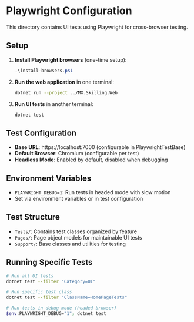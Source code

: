 # Playwright Configuration

This directory contains UI tests using Playwright for cross-browser testing.

## Setup

1. **Install Playwright browsers** (one-time setup):
   ```powershell
   .\install-browsers.ps1
   ```

2. **Run the web application** in one terminal:
   ```bash
   dotnet run --project ../MX.Skilling.Web
   ```

3. **Run UI tests** in another terminal:
   ```bash
   dotnet test
   ```

## Test Configuration

- **Base URL**: https://localhost:7000 (configurable in PlaywrightTestBase)
- **Default Browser**: Chromium (configurable per test)
- **Headless Mode**: Enabled by default, disabled when debugging

## Environment Variables

- `PLAYWRIGHT_DEBUG=1`: Run tests in headed mode with slow motion
- Set via environment variables or in test configuration

## Test Structure

- `Tests/`: Contains test classes organized by feature
- `Pages/`: Page object models for maintainable UI tests
- `Support/`: Base classes and utilities for testing

## Running Specific Tests

```bash
# Run all UI tests
dotnet test --filter "Category=UI"

# Run specific test class
dotnet test --filter "ClassName=HomePageTests"

# Run tests in debug mode (headed browser)
$env:PLAYWRIGHT_DEBUG="1"; dotnet test
```
